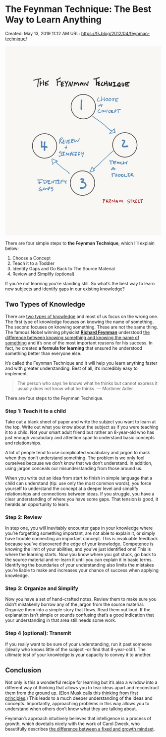 # The Feynman Technique: The Best Way to Learn Anything

Created: May 13, 2019 11:12 AM
URL: <https://fs.blog/2012/04/feynman-technique/>

![the-feynman-technique.jpg](images/the-feynman-technique.jpg)

There are four simple steps to **the Feynman Technique**, which I’ll explain below:

1. Choose a Concept
2. Teach it to a Toddler
3. Identify Gaps and Go Back to The Source Material
4. Review and Simplify (optional)

If you’re not learning you’re standing still. So what’s the best way to learn new subjects and identify gaps in our existing knowledge?

## Two Types of Knowledge

There are [two types of knowledge](https://fs.blog/2015/09/two-types-of-knowledge/) and most of us focus on the wrong one. The first type of knowledge focuses on knowing the name of something. The second focuses on knowing something. These are not the same thing. The famous Nobel winning physicist **[Richard Feynman](https://fs.blog/richard-feynman/)** understood [the difference between knowing something and knowing the name of something](https://fs.blog/2015/01/richard-feynman-knowing-something/) and it’s one of the most important reasons for his success. In fact, he created **a formula for learning** that ensured he understood something better than everyone else.

It’s called the Feynman Technique and it will help you learn anything faster and with greater understanding. Best of all, it’s incredibly easy to implement.

> The person who says he knows what he thinks but cannot express it usually does not know what he thinks.
> — Mortimer Adler

There are four steps to the Feynman Technique.

### Step 1: Teach it to a child

Take out a blank sheet of paper and write the subject you want to learn at the top. Write out what you know about the subject as if you were teaching it to a child. Not your smart adult friend but rather an 8-year-old who has just enough vocabulary and attention span to understand basic concepts and relationships.

A lot of people tend to use complicated vocabulary and jargon to mask when they don’t understand something. The problem is we only fool ourselves because we don’t know that we don’t understand. In addition, using jargon conceals our misunderstanding from those around us.

When you write out an idea from start to finish in simple language that a child can understand (tip: use only the most common words), you force yourself to understand the concept at a deeper level and simplify relationships and connections between ideas. If you struggle, you have a clear understanding of where you have some gaps. That tension is good, it heralds an opportunity to learn.

### Step 2: Review

In step one, you will inevitably encounter gaps in your knowledge where you’re forgetting something important, are not able to explain it, or simply have trouble connecting an important concept. This is invaluable feedback because you’ve discovered the edge of your knowledge. Competence is knowing the limit of your abilities, and you’ve just identified one! This is where the learning starts. Now you know where you got stuck, go back to the source material and re-learn it until you can explain it in basic terms. Identifying the boundaries of your understanding also limits the mistakes you’re liable to make and increases your chance of success when applying knowledge.

### Step 3: Organize and Simplify

Now you have a set of hand-crafted notes. Review them to make sure you didn’t mistakenly borrow any of the jargon from the source material. Organize them into a simple story that flows. Read them out loud. If the explanation isn’t simple or sounds confusing that’s a good indication that your understanding in that area still needs some work.

### Step 4 (optional): Transmit

If you really want to be sure of your understanding, run it past someone (ideally who knows little of the subject –or find that 8-year-old!). The ultimate test of your knowledge is your capacity to convey it to another.

## Conclusion

Not only is this a wonderful recipe for learning but it’s also a window into a different way of thinking that allows you to tear ideas apart and reconstruct them from the ground up. (Elon Musk calls this [thinking from first principles](https://fs.blog/2015/04/elon-musk-framework-thinking/).) This leads to a much deeper understanding of the ideas and concepts. Importantly, approaching problems in this way allows you to understand when others don’t know what they are talking about.

Feynman’s approach intuitively believes that intelligence is a process of growth, which dovetails nicely with the work of Carol Dweck, who beautifully describes [the difference between a fixed and growth mindset](https://fs.blog/2015/03/carol-dweck-mindset/).
